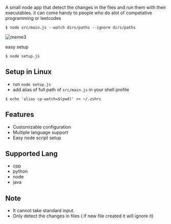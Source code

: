 A small node app that detect the changes in the files and run them with their executables.
it can come handy to people who do alot of competative programming or leetcodes

```shell
$ node src/main.js --watch dirs/paths --ignore dirs/paths
```
![meme3](https://user-images.githubusercontent.com/58474947/209993420-a149ce4b-515a-40b7-a066-4fca10ea6c4c.gif)


easy setup
```shell
$ node setup.js 
```

## Setup in Linux
- run `node setup.js`
- add alias of full path of `src/main.js` in your shell profile 
```shell 
$ echo 'alias cp-watch=$(pwd)' >> ~/.zshrc
```
## Features
- Customizable configuration
- Multiple language support
- Easy node script setup

## Supported Lang
- cpp
- python
- node
- java

## Note
- It cannot take standard input.
- Only detect the changes in files ( if new file created it will ignore it)





